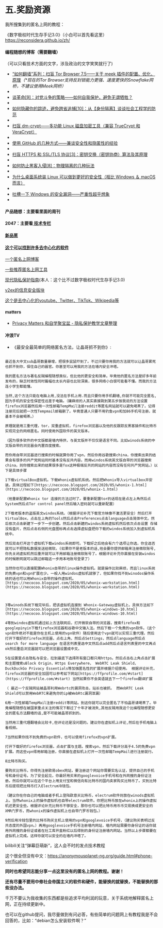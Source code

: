 # 五.奖励资源
我所搜集到的匿名上网的教程：

《数字极权时代生存手记3.0》（小白可以首先看这里） 
https://reconsidera.github.io/zh/


#### 编程随想的博客（需要翻墙）
（可以只看技术方面的文字，涉及政治的文字笑笑就行了)

- [“如何翻墙”系列：扫盲 Tor Browser 7.5——关于 meek 插件的配置、优化、原理](https://program-think.blogspot.com/2018/04/gfw-tor-browser-7.5-meek.html/)_（*现在的Tor Browser支持反封锁能力更强、速度更快的Snowflake网桥，不建议使用Meek网桥）_
- 
- [谈革命[9]：对党斗争的策略——如何自我保护，避免无谓牺牲？](https://program-think.blogspot.com/2014/12/revolution-9.html/)
- 
- [如何隐藏你的踪迹，避免跨省追捕[10]：从【身份隔离】谈谈社会工程学的防范](https://program-think.blogspot.com/2017/12/howto-cover-your-tracks-10.html/)
- 
- [扫盲 dm-crypt——多功能 Linux 磁盘加密工具（兼容 TrueCrypt 和 VeraCrypt）](https://program-think.blogspot.com/2015/10/dm-crypt-cryptsetup.htm/l)
- 
- [使用 GitHub 的几种方式——兼谈安全性和隐匿性的经验](https://program-think.blogspot.com/2016/03/GitHub-Security-Tips.html/)
- 
- [扫盲 HTTPS 和 SSL/TLS 协议[3]：密钥交换（密钥协商）算法及其原理](https://https://program-think.blogspot.com/2016/09/https-ssl-tls-3.html/)
- 
- [如何防止黑客入侵[8]：物理隔离的几种玩法](https://program-think.blogspot.com/2016/12/howto-prevent-hacker-attack-8.html/)
- 
- [为什么桌面系统装 Linux 可以做到更好的安全性（相比 Windows ＆ macOS 而言）](https://program-think.blogspot.com/2017/03/Why-Linux-Is-More-Secure-Than-Windows-and-macOS.html/)
- 
- [吐槽一下 Windows 的安全漏洞——严重性超乎想象](https://program-think.blogspot.com/2017/04/Security-Vulnerabilities-in-Windows.html/)
- 

#### 产品随想：主要看里面的周刊
#### 2047：主要看[ 技术专栏](https://2047.one/c/3)

#### [新品葱](https://pincong.rocks)

#### [这个可以找到许多去中心化的软件](https://www.cypherhunter.com/zh-hans/)

[一个匿名上网博客](https://brainfucksec.github.io/posts)

[一些推荐匿名上网工具](https://www.privacyguides.org/tools/)



[现代隐私保护指南](https://archlinuxstudio.github.io/ModernSecurityProtectionGuide/#/)(本人：这个比不过数字极权时代生存手记3.0)

[v2ex的信息安全版块](https://v2ex.com/go/security)

[这个是去中心化的youtube、Twitter、TikTok、Wikipedia等 ](https://libredirect.github.io)

#### matters

- [Privacy Matters 和自学聚宝盆 - 隐私保护教学文章整理](https://matters.news/@kenookamihoro/129877-privacy-matters-%E5%92%8C%E8%87%AA%E5%AD%A6%E8%81%9A%E5%AE%9D%E7%9B%86-%E9%9A%90%E7%A7%81%E4%BF%9D%E6%8A%A4%E6%95%99%E5%AD%A6%E6%96%87%E7%AB%A0%E6%95%B4%E7%90%86-bafyreig5qtifjdcwjdizfolvc5higf4b6ykachzeacaurg6rbcp4kj7ay4/)



#### 冲浪TV

- 《最安全最简单的网络匿名方法，让晶哥抓不到你》:
```

最近各大中文sub晶哥数量暴增，把很多鼠鼠吓到了。不过只要你用我的方法就可以让晶哥累死也抓不到你，保住自己的器官。你甚至可以用我的方法在墙内安全冲塔。

我的匿名方法与著名反贼编程随想类似，但比他的更安全和简单。毕竟他的匿名方法是好多年前发布的，缺乏时效性同时篇幅也太长内容也比较深奥，很多网络小白很可能看不懂。而我的方法连小学生都能懂。

当然,这个方法只能在电脑上用,没法在手机上用.而且只要你用手机翻墙,你就不可能完全匿名,因为手机的安全性保密性远差于电脑。（嫌麻烦的人其实直接跳到第五步按我说的方法设置firefox浏览器然后用一次性邮箱TempMail注册reddit等匿名网站就可以避免喝茶了。记得注册完后就把一次性Tempmail邮箱删了。毕竟普通人只要不用钓鱼vpn和加86手机号注册，就基本不会被喝茶。）

原理就是用三重代理，tor，双重虚拟机，firefox浏览器以及他的反跟踪反黑客插件和比特币实现完全的网络匿名。同时使用外国软件的英文版本。

（因为很多软件的中文版都是墙内特供，与英文版并不仅仅是语言不同。比如winods系统的中文版自带的浏览器会内置百度搜索。

而你用自带浏览器进行搜索的时候就算你用了vpn，然后你用谷歌搜索china，你搜索出来的结果会有很多的共产党网站同时基本没有反共内容。而用windos系统英文版自带的浏览器搜索china，则你搜索出来的结果很多是fox这种极端反共的网站的内容而没有任何共产党网站。）以下是具体步骤

1下载virtualBox虚拟机。下载Whonix虚拟机系统。然后把Whonix导入virtualbox并安装。具体过程如下[https://necocoo.blogspot.com/2020/05/whonix-1.html](https://necocoo.blogspot.com/2020/05/whonix-1.html)

（他重新配置Whonix tor 连接的方法过时了。要重新配置tor的话现在是点左上角然后点System然后点Tor control panel然后输入密码就可以重新配置）

2下载老版本的盗版英文windos系统。（根据评论补充下载官方映像不激活更安全）然后打开VirtualBox，点击左上角的Tools然后点击Preferences点击language点击简体中文。然后依次点击新建下一步下一步创建。然后点击新建的windos系统虚拟机然后依次点击设置 存储 没有盘片，然后点击右侧的光盘图标再点击选择虚拟盘把你下载的windos系统加入到虚拟机系统中。

然后双击打开这个虚拟机下载windos系统即可。下载好之后他会有六个选项让你选，你全选否就可以不把隐私数据发送给微软。(如果你不是老版本的话,他会要你提供邮箱来注册微软账号,你先关闭虚拟机然后重开就可以不用邮箱注册微软账号了。根据评论补充你直接在安装windos的时候断网就可以跳过邮箱这一步用本地账号登录了）

当然你也可以直接配置Whonix自带的linux操作虚拟机。就是操作比较麻烦，而且linux系统的免费vpn和vpn扩展也少。一般人用windos虚拟机就够了，但如果你找不到winodos操作系统的话也可以用Whonix自带的操作虚拟机。 [https://necocoo.blogspot.com/2020/05/whonix-workstation.html](https://necocoo.blogspot.com/2020/05/whonix-workstation.html)

  

3等winods系统下载完毕后，把该虚拟机连接到 Whonix-Gateway虚拟机上。具体方法如下[https://necocoo.blogspot.com/2020/05/whonix-windows-10.html](https://necocoo.blogspot.com/2020/05/whonix-windows-10.html)

4等到windos虚拟机通过如上方法联网后，打开微软自带的浏览器，搜索firefox和googlepinyin下载firefox浏览器和谷歌中文输入法。然后下载一个免费的vpn软件。（这个vpn软件绝对不能是你在主机上使用的vpn软件）随后使用这个vpn就可以实现三重代理。然后打开下载好的firefox浏览器，点右上角，然后点Settings，然后点language然后点search for more language 在语言列表里选中文然后点add然后点语言列表里的中文再点ok然后重启浏览器就可以把浏览器设置成中文。

5在设置里点击隐私与安全，拉到最底下选择所有窗口都只用https。然后点击右上角点击扩展和主题搜索uBlock Origin，Https Everywhere， WebRTC Leak Shield， DuckDuckGo Privacy Essentials等加强匿名性的扩展并根据介绍使用。 根据评论补充，firefox浏览器的安全加固可以参考如下网站[https://ffprofile.com/#start](https://ffprofile.com/#start) 当然如果你不会英语就去下一个firefox翻译扩展

（ 最近一个反贼网站被晶哥利用Webrtc的漏洞攻击，站长也被抓。 而WebRTC Leak Shield可以禁用WebRTC来避免你的ip被WebRtc漏洞泄漏）

6用一次性邮箱TempMail注册reddit等网站。到这你就可以完全匿名了不怕晶哥请喝茶了。毕竟编程随想在被国家重点关注的情况下都过了十年才被消失,其他反贼用我这个比编程随想更安全的匿名方法翻墙的话,是不可能被晶哥抓到的。

当然用三重代理翻墙会比较卡,但评论还是没问题的。建议你在虚拟机上评论,然后在手机电脑上看视频。

7当然如果你找不到免费的vpn软件，也可以使用firefox的vpn扩展。

打开下载好的firefox浏览器，点击扩展与主题。搜索vpn，然后下载评分高于4.5的免费vpn扩展。而这些vpn得用邮箱注册，你直接在虚拟机上打开一次性邮箱TempMail进行注册就行。

8比特币购买。

要购买比特币，你得先注册欧易obex网站，要注册这个网站你需要实名认证，提供自己的手机号和身份证号。为了安全起见，你最好用买来的googlevoice手机号和在外网搜的身份证注册。然后你就可以在这个平台上用支付宝和微信向有比特币的国内卖家购买比特币了。买到比特币后提现把比特币打入Electrum冷钱包。

（建议你在你自己的电脑或者手机上登陆欧意买比特币，electrum软件则放在winods虚拟机上。当然whonix上的操作虚拟机也自带electrum软件。你把比特币放在whonix上的操作虚拟机还更安全些。根据评论补充比特币不够安全，那你也可以把比特币用币币交易换成更安全的XMR门罗币，而whonix的操作虚拟机上也自带门罗币钱包。）

9然后用冷钱包里的比特币购买主机上使用的vpn和googlevoice手机号，（建议购买表明过反共态度的外国vpn。）再用googlevoice手机号注册墙内网站，墙内网站需要你身份证的话你就用外网搜的身份证或者在社工库开盒粉红以后得到的身份证注册墙内网站。当然以上步骤都要在虚拟机上完成。这样你就可以安全的在墙内冲塔了。
```







bilibili关注“弹幕巨萌新”，这人会不时的发点技术教程


这个很全但没有中文：https://anonymousplanet-ng.org/guide.html#phone-verification

**同时也希望同志能分享一点这里没有的匿名上网的教程。谢谢！**

**还有尽量不要用中修社会帝国主义的软件和硬件，能替换的就替换，不能替换的那些没办法。**

千万不要认为我收集的东西都是些追求平均利润的玩意，关于系统地解释匿名上网，正在持续更新中。

也可以在github提问，我尽量做到有问必答，有些简单的问题网上有教程我是不会回答的，比如：“debian怎么安装软件啊？”
